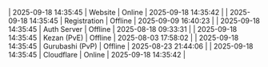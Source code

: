 | 2025-09-18 14:35:45 | Website | Online | 2025-09-18 14:35:42 |
| 2025-09-18 14:35:45 | Registration | Offline | 2025-09-09 16:40:23 |
| 2025-09-18 14:35:45 | Auth Server | Offline | 2025-08-18 09:33:31 |
| 2025-09-18 14:35:45 | Kezan (PvE) | Offline | 2025-08-03 17:58:02 |
| 2025-09-18 14:35:45 | Gurubashi (PvP) | Offline | 2025-08-23 21:44:06 |
| 2025-09-18 14:35:45 | Cloudflare | Online | 2025-09-18 14:35:42 |
